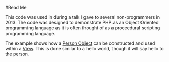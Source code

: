 #Read Me

This code was used in during a talk I gave to several non-programmers in 2013. The code was designed to demonstrate PHP as an Object Oriented programming language as it is often thought of as a proceedural scripting programming language. 

The example shows how a [Person Object](person.class.php) can be constructed and used within a [View](index.php). This is done similar to a hello world, though it will say hello to the person. 